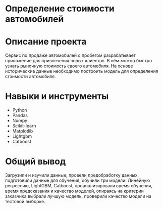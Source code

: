 # Определение стоимости автомобилей
# Описание проекта
Сервис по продаже автомобилей с пробегом  разрабатывает приложение для привлечения новых клиентов. В нём можно быстро узнать рыночную стоимость своего автомобиля. На основе исторические данные необходимо построить модель для определения стоимости автомобиля.
# Навыки и инструменты
- Python
- Pandas
- Numpy
- Scikit-learn
- Matplotlib
- Lightgbm
- Catboost
# Общий вывод
Загрузили и изучили данные, провели предобработку данных, подготовили данные для обучения, обучили три модели: Линейную регрессию, LightGBM, Catboost, проанализировали время обучения, время предсказания и качество моделей, опираясь на критерии заказчика выбрали лучшую модель, проверили качество модели на тестовой выборке.
